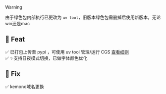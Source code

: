 
> [!Warning]  
> 由于绿色包内部执行已更改为 `uv tool`，旧版本绿色包需删掉后使用新版本，无论win还是mac

## 🎁 Feat

✅ 已打包上传至 pypi ，可使用 uv tool 管理/运行 CGS [查看细则](https://jasoneri.github.io/ComicGUISpider/deploy/quick-start)  
✅ ✨支持日夜模式切换，已做字体颜色优化  

## 🐞 Fix

✅ kemono域名更换  
